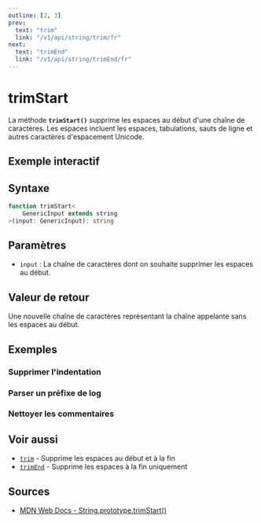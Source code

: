 ```yaml
---
outline: [2, 3]
prev:
  text: "trim"
  link: "/v1/api/string/trim/fr"
next:
  text: "trimEnd"
  link: "/v1/api/string/trimEnd/fr"
---
```


# trimStart

La méthode **`trimStart()`** supprime les espaces au début d'une chaîne de caractères. Les espaces incluent les espaces, tabulations, sauts de ligne et autres caractères d'espacement Unicode.

## Exemple interactif

<MonacoTSEditor
  src="/v1/api/string/trimStart/examples/tryout.doc.ts"
  majorVersion="v1"
  height="200px"
/>

## Syntaxe

```typescript
function trimStart<
	GenericInput extends string
>(input: GenericInput): string
```

## Paramètres

- `input` : La chaîne de caractères dont on souhaite supprimer les espaces au début.

## Valeur de retour

Une nouvelle chaîne de caractères représentant la chaîne appelante sans les espaces au début.

## Exemples

### Supprimer l'indentation

<MonacoTSEditor
  	src="/v1/api/string/trimStart/examples/removeIndentation.doc.ts"
  	majorVersion="v1"
	height="300px"
/>

### Parser un préfixe de log

<MonacoTSEditor
  	src="/v1/api/string/trimStart/examples/parseLogPrefix.doc.ts"
  	majorVersion="v1"
	height="680px"
/>

### Nettoyer les commentaires

<MonacoTSEditor
  	src="/v1/api/string/trimStart/examples/cleanComments.doc.ts"
  	majorVersion="v1"
	height="560px"
/>

## Voir aussi

- [`trim`](/v1/api/string/trim/fr) - Supprime les espaces au début et à la fin
- [`trimEnd`](/v1/api/string/trimEnd/fr) - Supprime les espaces à la fin uniquement

## Sources

- [MDN Web Docs - String.prototype.trimStart()](https://developer.mozilla.org/fr-FR/docs/Web/JavaScript/Reference/Global_Objects/String/trimStart)
